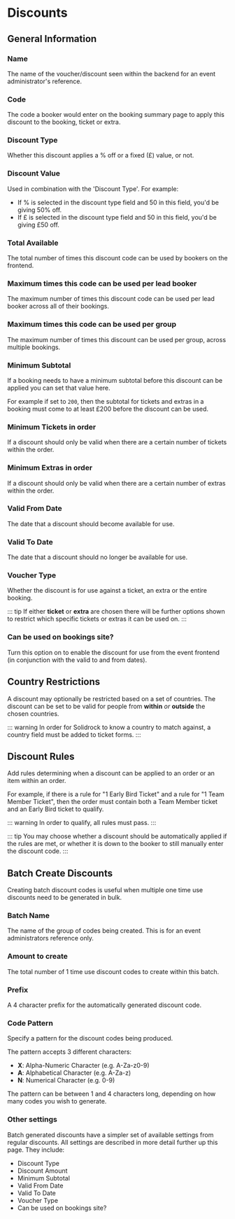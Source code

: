 # Discounts

## General Information

### Name

The name of the voucher/discount seen within the backend for an event administrator's reference.

### Code

The code a booker would enter on the booking summary page to apply this discount to the booking, ticket or extra.

### Discount Type

Whether this discount applies a % off or a fixed (£) value, or not.

### Discount Value

Used in combination with the 'Discount Type'. For example:

- If % is selected in the discount type field and 50 in this field, you'd be giving 50% off.
- If £ is selected in the discount type field and 50 in this field, you'd be giving £50 off.

### Total Available

The total number of times this discount code can be used by bookers on the frontend.

### Maximum times this code can be used per lead booker

The maximum number of times this discount code can be used per lead booker across all of their bookings.

### Maximum times this code can be used per group

The maximum number of times this discount can be used per group, across multiple bookings.

### Minimum Subtotal

If a booking needs to have a minimum subtotal before this discount can be applied you can set that value here.

For example if set to `200`, then the subtotal for tickets and extras in a booking must come to at least £200 before the discount can be used.

### Minimum Tickets in order

If a discount should only be valid when there are a certain number of tickets within the order.

### Minimum Extras in order

If a discount should only be valid when there are a certain number of extras within the order.

### Valid From Date

The date that a discount should become available for use.

### Valid To Date

The date that a discount should no longer be available for use.

### Voucher Type

Whether the discount is for use against a ticket, an extra or the entire booking.

::: tip
If either **ticket** or **extra** are chosen there will be further options shown to restrict which specific tickets or extras it can be used on.
:::

### Can be used on bookings site?

Turn this option on to enable the discount for use from the event frontend (in conjunction with the valid to and from dates).

## Country Restrictions

A discount may optionally be restricted based on a set of countries. The discount can be set to be valid for people from **within** _or_ **outside** the chosen countries.

::: warning
In order for Solidrock to know a country to match against, a country field must be added to ticket forms.
:::

## Discount Rules

Add rules determining when a discount can be applied to an order or an item within an order.

For example, if there is a rule for "1 Early Bird Ticket" and a rule for "1 Team Member Ticket", then the order must contain both a Team Member ticket and an Early Bird ticket to qualify.

::: warning
In order to qualify, all rules must pass.
:::

::: tip
You may choose whether a discount should be automatically applied if the rules are met, or whether it is down to the booker to still manually enter the discount code.
:::

## Batch Create Discounts

Creating batch discount codes is useful when multiple one time use discounts need to be generated in bulk.

### Batch Name

The name of the group of codes being created. This is for an event administrators reference only.

### Amount to create

The total number of 1 time use discount codes to create within this batch.

### Prefix

A 4 character prefix for the automatically generated discount code.

### Code Pattern

Specify a pattern for the discount codes being produced.

The pattern accepts 3 different characters:

- **X**: Alpha-Numeric Character (e.g. A-Za-z0-9)
- **A**: Alphabetical Character (e.g. A-Za-z)
- **N**: Numerical Character (e.g. 0-9)

The pattern can be between 1 and 4 characters long, depending on how many codes you wish to generate.

### Other settings

Batch generated discounts have a simpler set of available settings from regular discounts. All settings are described in more detail further up this page. They include:

- Discount Type
- Discount Amount
- Minimum Subtotal
- Valid From Date
- Valid To Date
- Voucher Type
- Can be used on bookings site?
